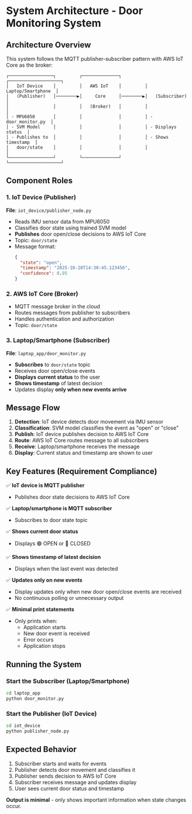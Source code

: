 # System Architecture - Door Monitoring System

## Architecture Overview

This system follows the MQTT publisher-subscriber pattern with AWS IoT Core as the broker:

```
┌─────────────────┐         ┌──────────────┐         ┌────────────────────┐
│   IoT Device    │         │   AWS IoT    │         │ Laptop/Smartphone  │
│   (Publisher)   │────────▶│     Core     │────────▶│   (Subscriber)     │
│                 │         │   (Broker)   │         │                    │
│ - MPU6050       │         │              │         │ - door_monitor.py  │
│ - SVM Model     │         │              │         │ - Displays status  │
│ - Publishes to  │         │              │         │ - Shows timestamp  │
│   door/state    │         │              │         │                    │
└─────────────────┘         └──────────────┘         └────────────────────┘
```

## Component Roles

### 1. IoT Device (Publisher)
**File**: `iot_device/publisher_node.py`
- Reads IMU sensor data from MPU6050
- Classifies door state using trained SVM model
- **Publishes** door open/close decisions to AWS IoT Core
- Topic: `door/state`
- Message format:
  ```json
  {
    "state": "open",
    "timestamp": "2025-10-28T14:30:45.123456",
    "confidence": 0.95
  }
  ```

### 2. AWS IoT Core (Broker)
- MQTT message broker in the cloud
- Routes messages from publisher to subscribers
- Handles authentication and authorization
- Topic: `door/state`

### 3. Laptop/Smartphone (Subscriber)
**File**: `laptop_app/door_monitor.py`
- **Subscribes** to `door/state` topic
- Receives door open/close events
- **Displays current status** to the user
- **Shows timestamp** of latest decision
- Updates display **only when new events arrive**

## Message Flow

1. **Detection**: IoT device detects door movement via IMU sensor
2. **Classification**: SVM model classifies the event as "open" or "close"
3. **Publish**: IoT device publishes decision to AWS IoT Core
4. **Route**: AWS IoT Core routes message to all subscribers
5. **Receive**: Laptop/smartphone receives the message
6. **Display**: Current status and timestamp are shown to user

## Key Features (Requirement Compliance)

✅ **IoT device is MQTT publisher**
- Publishes door state decisions to AWS IoT Core

✅ **Laptop/smartphone is MQTT subscriber**
- Subscribes to door state topic

✅ **Shows current door status**
- Displays 🟢 OPEN or 🔴 CLOSED

✅ **Shows timestamp of latest decision**
- Displays when the last event was detected

✅ **Updates only on new events**
- Display updates only when new door open/close events are received
- No continuous polling or unnecessary output

✅ **Minimal print statements**
- Only prints when:
  - Application starts
  - New door event is received
  - Error occurs
  - Application stops

## Running the System

### Start the Subscriber (Laptop/Smartphone)
```bash
cd laptop_app
python door_monitor.py
```

### Start the Publisher (IoT Device)
```bash
cd iot_device
python publisher_node.py
```

## Expected Behavior

1. Subscriber starts and waits for events
2. Publisher detects door movement and classifies it
3. Publisher sends decision to AWS IoT Core
4. Subscriber receives message and updates display
5. User sees current door status and timestamp

**Output is minimal** - only shows important information when state changes occur.
